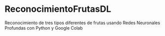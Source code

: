 # ReconocimientoFrutasDL
Reconocimiento de tres tipos diferentes de frutas usando Redes Neuronales Profundas con Python y Google Colab
